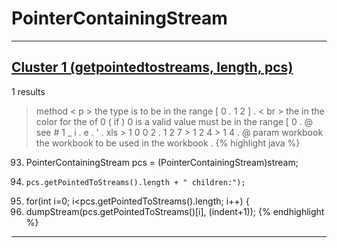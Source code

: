 # PointerContainingStream

***

## [Cluster 1 (getpointedtostreams, length, pcs)](./1)
1 results
> method < p > the type is to be in the range [ 0 . 1 2 ] . < br > the in the color for the of 0 ( if ) 0 is a valid value must be in the range [ 0 . @ see # 1 _ i . e . ' . xls > 1 0 0 2 . 1 2 7 > 1 2 4 > 1 4 . @ param workbook the workbook to be used in the workbook . 
{% highlight java %}
93. PointerContainingStream pcs = (PointerContainingStream)stream;
95.     pcs.getPointedToStreams().length + " children:");
97. for(int i=0; i<pcs.getPointedToStreams().length; i++) {
98.   dumpStream(pcs.getPointedToStreams()[i], (indent+1));
{% endhighlight %}

***

